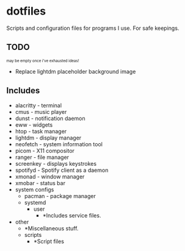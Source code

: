 # dotfiles
 Scripts and configuration files for programs I use. For safe keepings.

## TODO
<sub><sup>may be empty once i've exhausted ideas!</sup></sub>

- Replace lightdm placeholder background image

## Includes

- alacritty - terminal
- cmus - music player
- dunst - notification daemon
- eww - widgets
- htop - task manager
- lightdm - display manager 
- neofetch - system information tool
- picom - X11 compositor
- ranger - file manager 
- screenkey - displays keystrokes
- spotifyd - Spotify client as a daemon
- xmonad - window manager
- xmobar - status bar
- system configs
    - pacman - package manager
    - systemd
        - user
            - *Includes service files.
- other
    - *Miscellaneous stuff.
    - scripts 
        - *Script files

